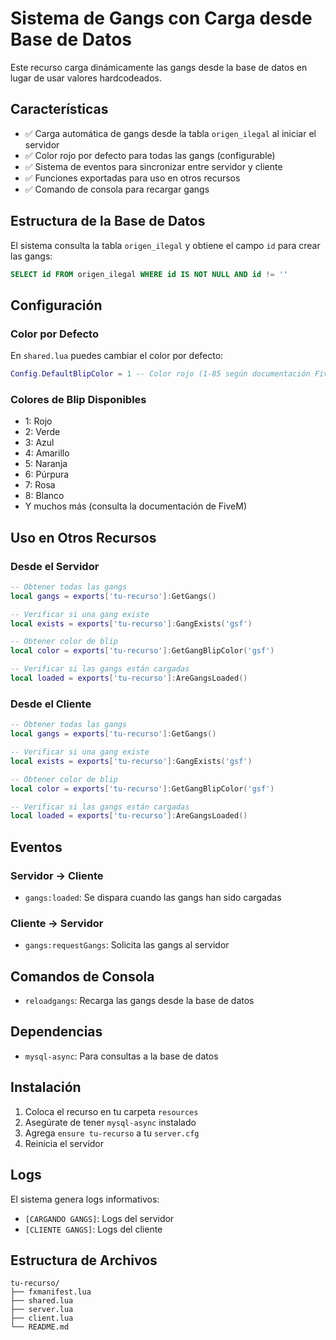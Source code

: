 # Sistema de Gangs con Carga desde Base de Datos

Este recurso carga dinámicamente las gangs desde la base de datos en lugar de usar valores hardcodeados.

## Características

- ✅ Carga automática de gangs desde la tabla `origen_ilegal` al iniciar el servidor
- ✅ Color rojo por defecto para todas las gangs (configurable)
- ✅ Sistema de eventos para sincronizar entre servidor y cliente
- ✅ Funciones exportadas para uso en otros recursos
- ✅ Comando de consola para recargar gangs

## Estructura de la Base de Datos

El sistema consulta la tabla `origen_ilegal` y obtiene el campo `id` para crear las gangs:

```sql
SELECT id FROM origen_ilegal WHERE id IS NOT NULL AND id != ''
```

## Configuración

### Color por Defecto
En `shared.lua` puedes cambiar el color por defecto:
```lua
Config.DefaultBlipColor = 1 -- Color rojo (1-85 según documentación FiveM)
```

### Colores de Blip Disponibles
- 1: Rojo
- 2: Verde
- 3: Azul
- 4: Amarillo
- 5: Naranja
- 6: Púrpura
- 7: Rosa
- 8: Blanco
- Y muchos más (consulta la documentación de FiveM)

## Uso en Otros Recursos

### Desde el Servidor
```lua
-- Obtener todas las gangs
local gangs = exports['tu-recurso']:GetGangs()

-- Verificar si una gang existe
local exists = exports['tu-recurso']:GangExists('gsf')

-- Obtener color de blip
local color = exports['tu-recurso']:GetGangBlipColor('gsf')

-- Verificar si las gangs están cargadas
local loaded = exports['tu-recurso']:AreGangsLoaded()
```

### Desde el Cliente
```lua
-- Obtener todas las gangs
local gangs = exports['tu-recurso']:GetGangs()

-- Verificar si una gang existe
local exists = exports['tu-recurso']:GangExists('gsf')

-- Obtener color de blip
local color = exports['tu-recurso']:GetGangBlipColor('gsf')

-- Verificar si las gangs están cargadas
local loaded = exports['tu-recurso']:AreGangsLoaded()
```

## Eventos

### Servidor → Cliente
- `gangs:loaded`: Se dispara cuando las gangs han sido cargadas

### Cliente → Servidor
- `gangs:requestGangs`: Solicita las gangs al servidor

## Comandos de Consola

- `reloadgangs`: Recarga las gangs desde la base de datos

## Dependencias

- `mysql-async`: Para consultas a la base de datos

## Instalación

1. Coloca el recurso en tu carpeta `resources`
2. Asegúrate de tener `mysql-async` instalado
3. Agrega `ensure tu-recurso` a tu `server.cfg`
4. Reinicia el servidor

## Logs

El sistema genera logs informativos:
- `[CARGANDO GANGS]`: Logs del servidor
- `[CLIENTE GANGS]`: Logs del cliente

## Estructura de Archivos

```
tu-recurso/
├── fxmanifest.lua
├── shared.lua
├── server.lua
├── client.lua
└── README.md
```